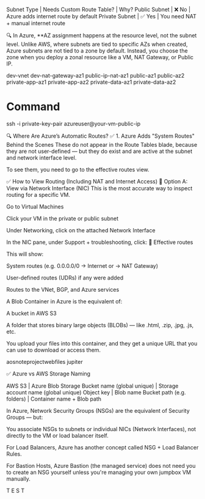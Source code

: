 Subnet Type | Needs Custom Route Table? | Why?
Public Subnet | ❌ No | Azure adds internet route by default
Private Subnet | ✅ Yes | You need NAT + manual internet route


🔍 In Azure, **AZ assignment happens at the resource level, not the subnet level.
Unlike AWS, where subnets are tied to specific AZs when created, Azure subnets are not tied to a zone by default. Instead, you choose the zone when you deploy a zonal resource like a VM, NAT Gateway, or Public IP.

dev-vnet
dev-nat-gateway-az1
public-ip-nat-az1
public-az1
public-az2
private-app-az1
private-app-az2
private-data-az1
private-data-az2

# Command
ssh -i private-key-pair azureuser@your-vm-public-ip




🔍 Where Are Azure’s Automatic Routes?
✅ 1. Azure Adds "System Routes" Behind the Scenes
These do not appear in the Route Tables blade, because they are not user-defined — but they do exist and are active at the subnet and network interface level.

To see them, you need to go to the effective routes view.

✅ How to View Routing (Including NAT and Internet Access)
🔁 Option A: View via Network Interface (NIC)
This is the most accurate way to inspect routing for a specific VM.

Go to Virtual Machines

Click your VM in the private or public subnet

Under Networking, click on the attached Network Interface

In the NIC pane, under Support + troubleshooting, click:
🔹 Effective routes

This will show:

System routes (e.g. 0.0.0.0/0 → Internet or → NAT Gateway)

User-defined routes (UDRs) if any were added

Routes to the VNet, BGP, and Azure services




A Blob Container in Azure is the equivalent of:

A bucket in AWS S3

A folder that stores binary large objects (BLOBs) — like .html, .zip, .jpg, .js, etc.

You upload your files into this container, and they get a unique URL that you can use to download or access them.


aosnoteprojectwebfiles
jupiter




✅ Azure vs AWS Storage Naming

AWS S3 | Azure Blob Storage
Bucket name (global unique) | Storage account name (global unique)
Object key | Blob name
Bucket path (e.g. folders) | Container name + Blob path




In Azure, Network Security Groups (NSGs) are the equivalent of Security Groups — but:

You associate NSGs to subnets or individual NICs (Network Interfaces), not directly to the VM or load balancer itself.

For Load Balancers, Azure has another concept called NSG + Load Balancer Rules.

For Bastion Hosts, Azure Bastion (the managed service) does not need you to create an NSG yourself unless you're managing your own jumpbox VM manually.


T
E
S
T